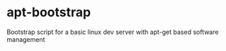 # apt-bootstrap
Bootstrap script for a basic linux dev server with apt-get based software management
